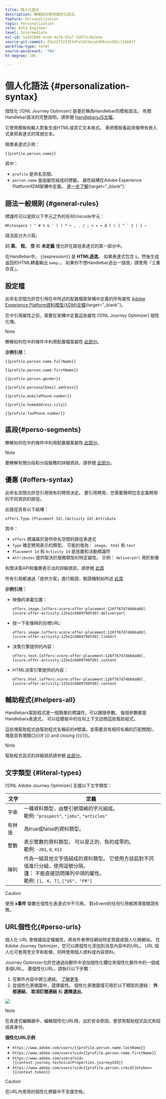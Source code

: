 ```yaml
---
title: 個人化語法
description: 瞭解如何使用個性化語法。
feature: Personalization
topic: Personalization
role: Data Engineer
level: Intermediate
exl-id: 5a562066-ece0-4a78-92a7-52bf3c3b2eea
source-git-commit: d3a22f223353dfa5d43acab400cea3d5c314662f
workflow-type: tm+mt
source-wordcount: '704'
ht-degree: 10%

---
```


# 個人化語法 {#personalization-syntax}

個性化 [!DNL Journey Optimizer] 是基於稱為Handlebar的模板語法。
有關Handlebar語法的完整說明，請參閱 [HandlebarsJS文檔](https://handlebarsjs.com/)。

它使用模板和輸入對象生成HTML或其它文本格式。 車把模板看起來像帶有嵌入式車把表達式的常規文本。

簡單表達式示例：

`{{profile.person.name}}`

其中：

* `profile` 是命名空間。
* `person.name` 是由屬性組成的標籤。 屬性結構在Adobe Experience PlatformXDM架構中定義。 [進一步了解](https://experienceleague.adobe.com/docs/experience-platform/xdm/home.html){target=&quot;_blank&quot;}.

## 語法一般規則 {#general-rules}

標識符可以是除以下字元之外的任何Unicode字元：

```
Whitespace ! " # % & ' ( ) * + , . / ; < = > @ [ \ ] ^ ` { | } ~
```

語法區分大小寫。

詞 **真**。 **假**。 **空** 和 **未定義** 僅允許在路徑表達式的第一部分中。

在Handlebar中， {{expression}} 是 **HTML逃逸**。 如果表達式包含 `&`，然後生成返回的HTML轉義輸出 `&amp;`。 如果你不想Handlebar逃出一個值，請使用「三重存貨」。

## 設定檔

此命名空間允許您引用在中所述的配置檔案架構中定義的所有屬性 [Adobe Experience Platform資料模型(XDM)文檔](https://experienceleague.adobe.com/docs/experience-platform/xdm/home.html){target=&quot;_blank&quot;}。

在中引用屬性之前，需要在架構中定義這些屬性 [!DNL Journey Optimizer] 個性化塊。

>[!NOTE]
>
>瞭解如何在中的條件中利用配置檔案屬性 [此部分](functions/helpers.md#if-function)。

**示例引用：**

`{{profile.person.name.fullName}}`

`{{profile.person.name.firstName}}`

`{{profile.person.gender}}`

`{{profile.personalEmail.address}}`

`{{profile.mobilePhone.number}}`

`{{profile.homeAddress.city}}`

`{{profile.faxPhone.number}}`

## 區段{#perso-segments}

瞭解如何在中的條件中利用配置檔案屬性 [此部分](functions/helpers.md#if-function)。

>[!NOTE]
>要瞭解有關分段和分段服務的詳細資訊，請參閱 [此部分](../segment/about-segments.md)。

## 優惠 {#offers-syntax}

此命名空間允許您引用現有的聘用決定。
要引用聘用，您需要聲明包含定義聘用的不同資訊的路徑。

此路徑具有以下結構：

`offers.Type.[Placement Id].[Activity Id].Attribute`

其中：

* `offers` 標識屬於提供命名空間的路徑表達式
* `Type`  確定聘用表示的類型。 可能的值為： `image`。 `html` 和 `text`
* `Placement Id` 和 `Activity Id` 是放置和活動標識符
* `Attributes` 提供取決於服務類型的特定屬性。 示例： `deliveryUrl` 用於影像

有關決策API和優惠表示法的詳細資訊，請參閱 [此頁](../offers/api-reference/offer-delivery-api/decisioning-api.md)

所有引用都通過「提供方案」進行驗證，驗證機制如所述 [此頁](personalization-validation.md)

**示例引用：**

* 映像的承載位置：

   `offers.image.[offers:xcore:offer-placement:126f767d74b0da80].[xcore:offer-activity:125e2c6889798fd9].deliveryUrl`

* 按一下影像時的目標URL:

   `offers.image.[offers:xcore:offer-placement:126f767d74b0da80].[xcore:offer-activity:125e2c6889798fd9].linkUrl`

* 決策引擎提供的內容：

   `offers.text.[offers:xcore:offer-placement:126f767d74b0da80].[xcore:offer-activity:125e2c6889798fd9].content`

* HTML決策引擎提供的內容：

   `offers.html.[offers:xcore:offer-placement:126f767d74b0da80].[xcore:offer-activity:125e2c6889798fd9].content`


## 輔助程式{#helpers-all}

Handlebars幫助程式是一個簡單的標識符，可以跟隨參數。
每個參數都是Handlebars表達式。 可以從模板中的任何上下文訪問這些幫助程式。

這些塊幫助程式由幫助程式名稱前的#標識，並需要具有相同名稱的匹配關閉/。
塊是具有塊開口({{# }}) and closing ({{/}})。


>[!NOTE]
>
>幫助程式函式的詳細資訊請參閱 [此部分](functions/helpers.md)。

## 文字類型 {#literal-types}

[!DNL Adobe Journey Optimizer] 支援以下文字類型：

| 文字 | 定義 |
| ------- | ---------- |
| 字串 | 一種資料類型，由雙引號環繞的字元組成。 <br>範例: `"prospect"`, `"jobs"`, `"articles"` |
| 布林值 | 為true或false的資料類型。 |
| 整數 | 表示整數的資料類型。 可以是正的、負的或零的。 <br>範例: `-201`, `0`, `412` |
| 陣列 | 作為一組其他文字值組成的資料類型。 它使用方括弧對不同值進行分組，使用逗號分隔。 <br> **注：** 不能直接訪問陣列中項的屬性。 <br> 範例: `[1, 4, 7]`, `["US", "FR"]` |

>[!CAUTION]
>
>使用 **x事件** 變數在個性化表達式中不可用。 對xEvent的任何引用都將導致驗證失敗。

## URL個性化{#perso-urls}

個人化 URL 會根據設定檔屬性，將收件者帶往網站特定頁面或個人化微網站。 在Adobe Journey Optimizer，您可以將個性化添加到消息內容中的URL。 URL 個人化可套用至文字和影像，同時使用個人資料或內容資料。

Journey Optimizer允許您通過向郵件中添加個性化欄位來個性化郵件中的一個或多個URL。 要個性化URL，請執行以下步驟：

1. 在郵件內容中建立連結。 [了解更多](../design/message-tracking.md#insert-links)
1. 從個性化表徵圖中，選擇屬性。 個性化表徵圖僅可用於以下類型的連結： **外部連結**。 **取消訂閱連結** 和 **選擇退出**。

![](assets/perso-url.png)

>[!NOTE]
>
>在表達式編輯器中，編輯個性化URL時，出於安全原因，會禁用幫助程式函式和段成員身份。

**個性化URL示例**

* `https://www.adobe.com/users/{{profile.person.name.lastName}}`
* `https://www.adobe.com/users?uid={{profile.person.name.firstName}}`
* `https://www.adobe.com/usera?uid={{context.journey.technicalProperties.journeyUID}}`
* `https://www.adobe.com/users?uid={{profile.person.crmid}}&token={{context.token}}`

>[!CAUTION]
>
>在URL內使用的個性化標籤中不支援空格。
